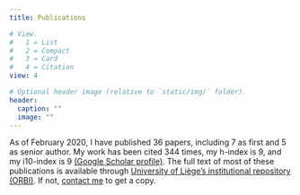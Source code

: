 ```yaml
---
title: Publications

# View.
#   1 = List
#   2 = Compact
#   3 = Card
#   4 = Citation
view: 4

# Optional header image (relative to `static/img/` folder).
header:
  caption: ""
  image: ""
---
```

As of February 2020, I have published 36 papers, including 7 as first and 5 as senior author. My work has been cited 344 times, my h-index is 9, and my i10-index is 9 [(Google Scholar profile)](https://scholar.google.com/citations?user=BxfeVdAAAAAJ). The full text of most of these publications is available through [University of Liège’s institutional repository (ORBI)](https://orbi.uliege.be/simple-search?query=u172073). If not, [contact me](https://loicnmichel.netlify.com/#contact) to get a copy.
<br>
<br>
